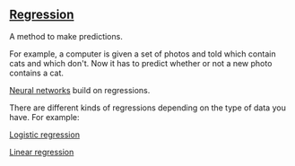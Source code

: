 ## [Regression](#regression)

A method to make predictions.

For example, a computer is given a set of photos and told which contain cats and which don't. Now it has to predict whether or not a new photo contains a cat.

[Neural networks](#neural-network) build on regressions.

There are different kinds of regressions depending on the type of data you have. For example:

[Logistic regression](#logistic-regression) 

[Linear regression](#linear-regression)